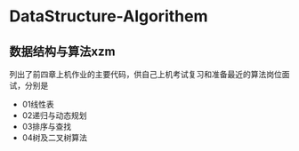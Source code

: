 # DataStructure-Algorithem
## 数据结构与算法xzm      

列出了前四章上机作业的主要代码，供自己上机考试复习和准备最近的算法岗位面试，分别是
- 01线性表
- 02递归与动态规划
- 03排序与查找
- 04树及二叉树算法
